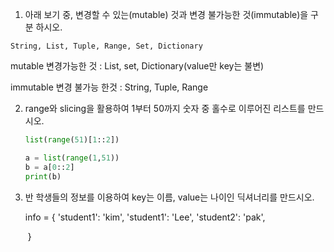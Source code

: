 1. 아래 보기 중, 변경할 수 있는(mutable) 것과 변경 불가능한 것(immutable)을 구분 하시오.

  

  `String, List, Tuple, Range, Set, Dictionary`



mutable 변경가능한 것 : List, set, Dictionary(value만 key는 불변)

immutable 변경 불가능 한것 : String, Tuple, Range





2. range와 slicing을 활용하여 1부터 50까지 숫자 중 홀수로 이루어진 리스트를 만드시오.

   ```python
   list(range(51)[1::2])
   ```
   
   ```python
   a = list(range(1,51))
   b = a[0::2]
   print(b)
   ```
   
   



3. 반 학생들의 정보를 이용하여 key는 이름, value는 나이인 딕셔너리를 만드시오.

   info = { 'student1': 'kim',
   	        	'student1': 'Lee',
       		    'student2': 'pak',

   ​			}

